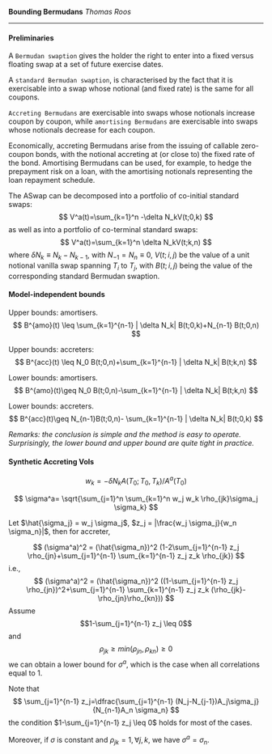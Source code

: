 
**Bounding Bermudans** _Thomas Roos_
___

#### Preliminaries

A `Bermudan swaption` gives the holder the right to enter into a fixed versus floating swap at a set of future exercise dates. 

A `standard Bermudan swaption`, is characterised by the fact that it is exercisable into a swap whose notional (and fixed rate) is the same for all coupons.

`Accreting Bermudans` are exercisable into swaps whose notionals increase coupon by coupon, while `amortising Bermudans` are exercisable into swaps whose notionals decrease for each coupon. 

Economically, accreting Bermudans arise from the issuing of callable zero-coupon bonds, with the notional accreting at (or close to) the fixed rate of the bond. Amortising Bermudans can be used, for example, to hedge the prepayment risk on a loan, with the amortising notionals representing the loan repayment schedule.

The ASwap can be decomposed into a portfolio of co-initial standard swaps:
$$
V^a(t)=\sum_{k=1}^n -\delta N_kV(t;0,k)
$$
as well as into a portfolio of co-terminal standard swaps:
$$
V^a(t)=\sum_{k=1}^n \delta N_kV(t;k,n)
$$
where $\delta N_k \equiv N_k - N_{k-1}$, with $N_{-1}=N_n \equiv 0$, $V(t;i,j)$ be the value of a unit notional vanilla swap spanning $T_i$ to $T_j$, with $B(t;i,j)$ being the value of the corresponding standard Bermudan swaption.

#### Model-independent bounds

Upper bounds: amortisers.
$$
B^{amo}(t) \leq \sum_{k=1}^{n-1} | \delta N_k| B(t;0,k)+N_{n-1} B(t;0,n)
$$

Upper bounds: accreters:
$$
B^{acc}(t) \leq N_0 B(t;0,n)+\sum_{k=1}^{n-1} | \delta N_k| B(t;k,n)
$$

Lower bounds: amortisers.
$$
B^{amo}(t)\geq N_0 B(t;0,n)-\sum_{k=1}^{n-1} | \delta N_k| B(t;k,n)
$$

Lower bounds: accreters.
$$
B^{acc}(t)\geq N_{n-1}B(t;0,n)- \sum_{k=1}^{n-1} | \delta N_k| B(t;0,k)
$$

_Remarks: the conclusion is simple and the method is easy to operate. Surprisingly, the lower bound and upper bound are quite tight in practice._

#### Synthetic Accreting Vols

$$
w_k=-\delta N_k A(T_0;T_0,T_k)/A^a(T_0)
$$

$$
\sigma^a= \sqrt{\sum_{j=1}^n \sum_{k=1}^n w_j w_k \rho_{jk}\sigma_j \sigma_k}
$$

Let $\hat{\sigma_j} = w_j \sigma_j$, $z_j = |\frac{w_j \sigma_j}{w_n \sigma_n}|$, then for accreter, 

$$
(\sigma^a)^2 = (\hat{\sigma_n})^2 (1-2\sum_{j=1}^{n-1} z_j \rho_{jn}+\sum_{j=1}^{n-1} \sum_{k=1}^{n-1} z_j z_k \rho_{jk})
$$
i.e.,
$$
(\sigma^a)^2 = (\hat{\sigma_n})^2 ((1-\sum_{j=1}^{n-1} z_j \rho_{jn})^2+\sum_{j=1}^{n-1} \sum_{k=1}^{n-1} z_j z_k (\rho_{jk}-\rho_{jn}\rho_{kn}))
$$
Assume $$1-\sum_{j=1}^{n-1} z_j \leq 0$$ and $$\rho_{jk} \geq min(\rho_{jn},\rho_{kn}) \geq 0$$
we can obtain a lower bound for $\sigma^a$, which is the case when all correlations equal to $1$.

Note that 
$$
\sum_{j=1}^{n-1} z_j=\dfrac{\sum_{j=1}^{n-1} (N_j-N_{j-1})A_j\sigma_j}{N_{n-1}A_n \sigma_n}
$$
the condition $1-\sum_{j=1}^{n-1} z_j \leq 0$ holds for most of the cases. 

Moreover, if $\sigma$ is constant and $\rho_{jk}=1, \forall j,k$, we have $\sigma^a = \sigma_n$. 




